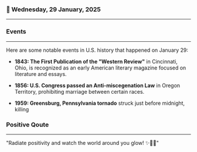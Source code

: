 ### 📅 Wednesday, 29 January, 2025
------
### Events
------
Here are some notable events in U.S. history that happened on January 29:

- **1843: The First Publication of the "Western Review"** in Cincinnati, Ohio, is recognized as an early American literary magazine focused on literature and essays.
  
- **1856: U.S. Congress passed an Anti-miscegenation Law** in Oregon Territory, prohibiting marriage between certain races.

- **1959: Greensburg, Pennsylvania tornado** struck just before midnight, killing 
### Positive Qoute
------
"Radiate positivity and watch the world around you glow! ✨🌟😊"
